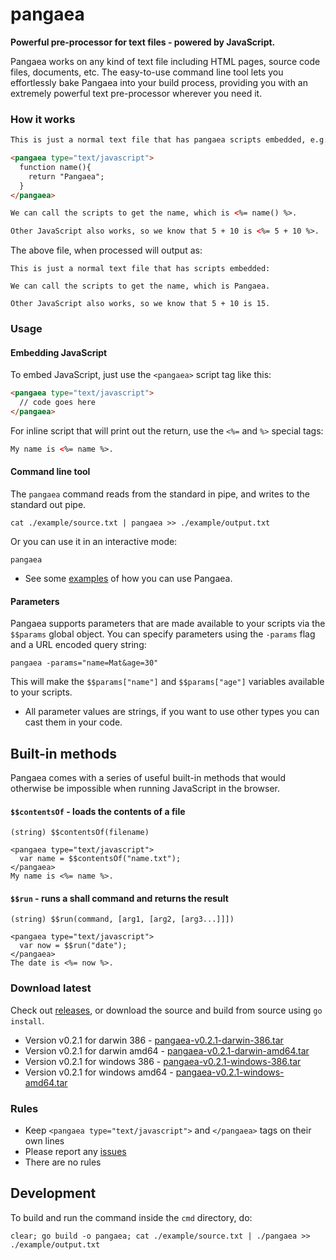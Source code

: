 pangaea
=======

**Powerful pre-processor for text files - powered by JavaScript.**

Pangaea works on any kind of text file including HTML pages, source code files, documents, etc.  The easy-to-use command line tool lets you effortlessly bake Pangaea into your build process, providing you with an extremely powerful text pre-processor wherever you need it.

### How it works

```html
This is just a normal text file that has pangaea scripts embedded, e.g. JavaScript:

<pangaea type="text/javascript">
  function name(){
    return "Pangaea";
  }
</pangaea>

We can call the scripts to get the name, which is <%= name() %>.

Other JavaScript also works, so we know that 5 + 10 is <%= 5 + 10 %>.
```

The above file, when processed will output as:

```
This is just a normal text file that has scripts embedded:

We can call the scripts to get the name, which is Pangaea.

Other JavaScript also works, so we know that 5 + 10 is 15.
```

### Usage

#### Embedding JavaScript

To embed JavaScript, just use the `<pangaea>` script tag like this:

```html
<pangaea type="text/javascript">
  // code goes here
</pangaea>
```

For inline script that will print out the return, use the `<%=` and `%>` special tags:

```html
My name is <%= name %>.
```

#### Command line tool

The `pangaea` command reads from the standard in pipe, and writes to the standard out pipe.

```
cat ./example/source.txt | pangaea >> ./example/output.txt
```

Or you can use it in an interactive mode:

```
pangaea
```

  * See some [examples](https://github.com/stretchr/pangaea/tree/master/examples) of how you can use Pangaea.

#### Parameters

Pangaea supports parameters that are made available to your scripts via the `$$params` global object.  You can specify parameters using the `-params` flag and a URL encoded query string:

    pangaea -params="name=Mat&age=30"

This will make the `$$params["name"]` and `$$params["age"]` variables available to your scripts.

  * All parameter values are strings, if you want to use other types you can cast them in your code.

## Built-in methods

Pangaea comes with a series of useful built-in methods that would otherwise be impossible when running JavaScript in the browser.

#### `$$contentsOf` - loads the contents of a file

    (string) $$contentsOf(filename)

```
<pangaea type="text/javascript">
  var name = $$contentsOf("name.txt");
</pangaea>
My name is <%= name %>.
```

#### `$$run` - runs a shall command and returns the result

    (string) $$run(command, [arg1, [arg2, [arg3...]]])

```
<pangaea type="text/javascript">
  var now = $$run("date");
</pangaea>
The date is <%= now %>.
```

### Download latest

Check out [releases](https://github.com/stretchr/pangaea/releases), or download the source and build from source using `go install`.

  * Version v0.2.1 for darwin 386 - [pangaea-v0.2.1-darwin-386.tar](https://github.com/stretchr/pangaea/releases/download/v0.2.1/pangaea-v0.2.1-darwin-386.tar)
  * Version v0.2.1 for darwin amd64 - [pangaea-v0.2.1-darwin-amd64.tar](https://github.com/stretchr/pangaea/releases/download/v0.2.1/pangaea-v0.2.1-darwin-amd64.tar)
  * Version v0.2.1 for windows 386 - [pangaea-v0.2.1-windows-386.tar](https://github.com/stretchr/pangaea/releases/download/v0.2.1/pangaea-v0.2.1-windows-386.tar)
  * Version v0.2.1 for windows amd64 - [pangaea-v0.2.1-windows-amd64.tar](https://github.com/stretchr/pangaea/releases/download/v0.2.1/pangaea-v0.2.1-windows-amd64.tar)

### Rules

  * Keep `<pangaea type="text/javascript">` and `</pangaea>` tags on their own lines
  * Please report any [issues](https://github.com/stretchr/pangaea/issues)
  * There are no rules

## Development

To build and run the command inside the `cmd` directory, do:

```
clear; go build -o pangaea; cat ./example/source.txt | ./pangaea >> ./example/output.txt
```
